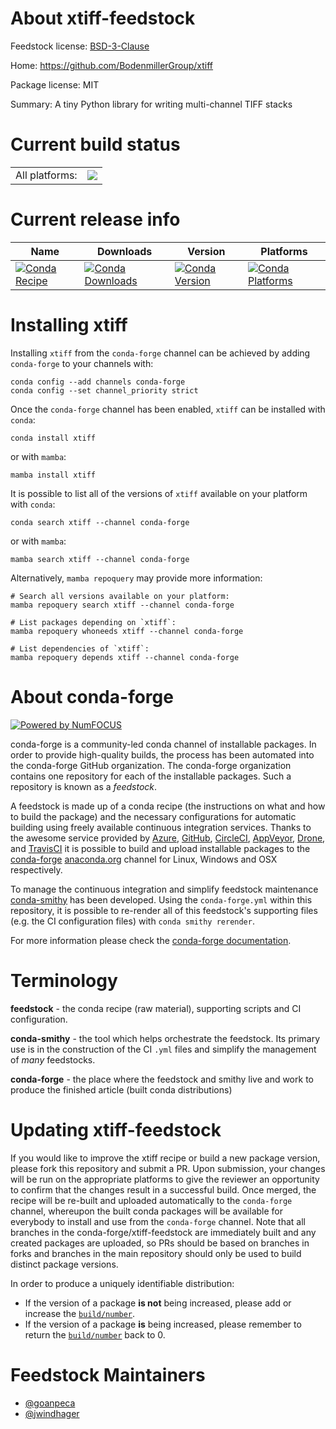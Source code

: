About xtiff-feedstock
=====================

Feedstock license: [BSD-3-Clause](https://github.com/conda-forge/xtiff-feedstock/blob/main/LICENSE.txt)

Home: https://github.com/BodenmillerGroup/xtiff

Package license: MIT

Summary: A tiny Python library for writing multi-channel TIFF stacks

Current build status
====================


<table><tr><td>All platforms:</td>
    <td>
      <a href="https://dev.azure.com/conda-forge/feedstock-builds/_build/latest?definitionId=17064&branchName=main">
        <img src="https://dev.azure.com/conda-forge/feedstock-builds/_apis/build/status/xtiff-feedstock?branchName=main">
      </a>
    </td>
  </tr>
</table>

Current release info
====================

| Name | Downloads | Version | Platforms |
| --- | --- | --- | --- |
| [![Conda Recipe](https://img.shields.io/badge/recipe-xtiff-green.svg)](https://anaconda.org/conda-forge/xtiff) | [![Conda Downloads](https://img.shields.io/conda/dn/conda-forge/xtiff.svg)](https://anaconda.org/conda-forge/xtiff) | [![Conda Version](https://img.shields.io/conda/vn/conda-forge/xtiff.svg)](https://anaconda.org/conda-forge/xtiff) | [![Conda Platforms](https://img.shields.io/conda/pn/conda-forge/xtiff.svg)](https://anaconda.org/conda-forge/xtiff) |

Installing xtiff
================

Installing `xtiff` from the `conda-forge` channel can be achieved by adding `conda-forge` to your channels with:

```
conda config --add channels conda-forge
conda config --set channel_priority strict
```

Once the `conda-forge` channel has been enabled, `xtiff` can be installed with `conda`:

```
conda install xtiff
```

or with `mamba`:

```
mamba install xtiff
```

It is possible to list all of the versions of `xtiff` available on your platform with `conda`:

```
conda search xtiff --channel conda-forge
```

or with `mamba`:

```
mamba search xtiff --channel conda-forge
```

Alternatively, `mamba repoquery` may provide more information:

```
# Search all versions available on your platform:
mamba repoquery search xtiff --channel conda-forge

# List packages depending on `xtiff`:
mamba repoquery whoneeds xtiff --channel conda-forge

# List dependencies of `xtiff`:
mamba repoquery depends xtiff --channel conda-forge
```


About conda-forge
=================

[![Powered by
NumFOCUS](https://img.shields.io/badge/powered%20by-NumFOCUS-orange.svg?style=flat&colorA=E1523D&colorB=007D8A)](https://numfocus.org)

conda-forge is a community-led conda channel of installable packages.
In order to provide high-quality builds, the process has been automated into the
conda-forge GitHub organization. The conda-forge organization contains one repository
for each of the installable packages. Such a repository is known as a *feedstock*.

A feedstock is made up of a conda recipe (the instructions on what and how to build
the package) and the necessary configurations for automatic building using freely
available continuous integration services. Thanks to the awesome service provided by
[Azure](https://azure.microsoft.com/en-us/services/devops/), [GitHub](https://github.com/),
[CircleCI](https://circleci.com/), [AppVeyor](https://www.appveyor.com/),
[Drone](https://cloud.drone.io/welcome), and [TravisCI](https://travis-ci.com/)
it is possible to build and upload installable packages to the
[conda-forge](https://anaconda.org/conda-forge) [anaconda.org](https://anaconda.org/)
channel for Linux, Windows and OSX respectively.

To manage the continuous integration and simplify feedstock maintenance
[conda-smithy](https://github.com/conda-forge/conda-smithy) has been developed.
Using the ``conda-forge.yml`` within this repository, it is possible to re-render all of
this feedstock's supporting files (e.g. the CI configuration files) with ``conda smithy rerender``.

For more information please check the [conda-forge documentation](https://conda-forge.org/docs/).

Terminology
===========

**feedstock** - the conda recipe (raw material), supporting scripts and CI configuration.

**conda-smithy** - the tool which helps orchestrate the feedstock.
                   Its primary use is in the construction of the CI ``.yml`` files
                   and simplify the management of *many* feedstocks.

**conda-forge** - the place where the feedstock and smithy live and work to
                  produce the finished article (built conda distributions)


Updating xtiff-feedstock
========================

If you would like to improve the xtiff recipe or build a new
package version, please fork this repository and submit a PR. Upon submission,
your changes will be run on the appropriate platforms to give the reviewer an
opportunity to confirm that the changes result in a successful build. Once
merged, the recipe will be re-built and uploaded automatically to the
`conda-forge` channel, whereupon the built conda packages will be available for
everybody to install and use from the `conda-forge` channel.
Note that all branches in the conda-forge/xtiff-feedstock are
immediately built and any created packages are uploaded, so PRs should be based
on branches in forks and branches in the main repository should only be used to
build distinct package versions.

In order to produce a uniquely identifiable distribution:
 * If the version of a package **is not** being increased, please add or increase
   the [``build/number``](https://docs.conda.io/projects/conda-build/en/latest/resources/define-metadata.html#build-number-and-string).
 * If the version of a package **is** being increased, please remember to return
   the [``build/number``](https://docs.conda.io/projects/conda-build/en/latest/resources/define-metadata.html#build-number-and-string)
   back to 0.

Feedstock Maintainers
=====================

* [@goanpeca](https://github.com/goanpeca/)
* [@jwindhager](https://github.com/jwindhager/)

